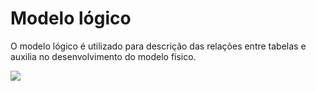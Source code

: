 # Modelo lógico

O modelo lógico é utilizado para descrição das relações entre tabelas e auxilia no desenvolvimento do modelo físico.

<img src="../image/StepPrimeModeloLógico.jpg">
